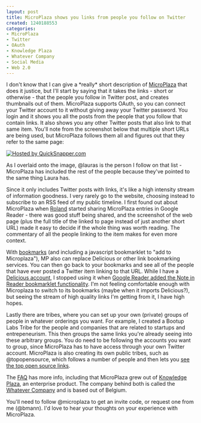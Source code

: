 ```yaml
--- 
layout: post
title: MicroPlaza shows you links from people you follow on Twitter
created: 1240188553
categories: 
- MicroPlaza
- Twitter
- OAuth
- Knowledge Plaza
- Whatever Company
- Social Media
- Web 2.0
---
```

<p>I don't know that I can give a *really* short description of <a href="http://microplaza.com">MicroPlaza</a> that does it justice, but I'll start by saying that it takes the links - short or otherwise - that the people you follow in Twitter post, and creates thumbnails out of them. MicroPlaza supports OAuth, so you can connect your Twitter account to it without giving away your Twitter password. You login and it shows you all the posts from the people that you follow that contain links. It also shows you any other Twitter posts that also link to that same item. You'll note from the screenshot below that multiple short URLs are being used, but MicroPlaza follows them all and figures out that they refer to the same page:</p>

<p><a href='http://www.quicksnapper.com/borismann/image/microplaza' alt='View the image at QuickSnapper.com'><img src='http://www.quicksnapper.com/files/4037/158045579149EBBDB20617F_m.png' title='Hosted by QuickSnapper.com' /></a></p>

<p>As I overlaid onto the image, @lauras is the person I follow on that list - MicroPlaza has included the rest of the people because they've pointed to the same thing Laura has.</p>

<p>Since it only includes Twitter posts with links, it's like a high intensity stream of information goodness. I very rarely go to the website, choosing instead to subscribe to an RSS feed of my public timeline. I first found out about MicroPlaza when <a href="http://rolandtanglao.com">Roland</a> started sharing MicroPlaza entries in Google Reader - there was good stuff being shared, and the screenshot of the web page (plus the full title of the linked to page instead of just another short URL) made it easy to decide if the whole thing was worth reading. The commentary of all the people linking to the item makes for even more context.</p>
<!--break-->
<p>With <a href="http://microplaza.com/bookmarks">bookmarks</a> (and including a javascript bookmarklet to "add to Microplaza"), MP also can replace Delicious or other link bookmarking services. You can then go back to your bookmarks and see all of the people that have ever posted a Twitter item linking to that URL. While I have a <a href="http://delicious.com/borismann">Delicious account</a>, I stopped using it when <a href="http://googlereader.blogspot.com/2008/05/share-anything-anytime-anywhere.html">Google Reader added the Note in Reader bookmarklet functionality</a>. I'm not feeling comfortable enough with Microplaza to switch to its bookmarks (maybe when it imports Delicious?), but seeing the stream of high quality links I'm getting from it, I have high hopes.</p>

<p>Lastly there are tribes, where you can set up your own (private) groups of people in whatever orderings you want. For example, I created a Bootup Labs Tribe for the people and companies that are related to startups and entrepeneurism. This then groups the same links you're already seeing into these arbitrary groups. You do need to be following the accounts you want to group, since MicroPlaza has to have access through your own Twitter account. MicroPlaza is also creating its own public tribes, such as @topopensource, which follows a number of people and then lets you <a href="http://microplaza.com/being/topopensource">see the top open source links</a>.</p>

<p>The <a href="http://microplaza.com/faq">FAQ</a> has more info, including that MicroPlaza grew out of <a href="http://www.knowledgeplaza.be/">Knowledge Plaza</a>, an enterprise product. The company behind both is called the <a href="http://www.whatever-company.com/">Whatever Company</a> and is based out of Belgium.</p>

<p>You'll need to follow @microplaza to get an invite code, or request one from me (@bmann). I'd love to hear your thoughts on your experience with MicroPlaza.</p>
